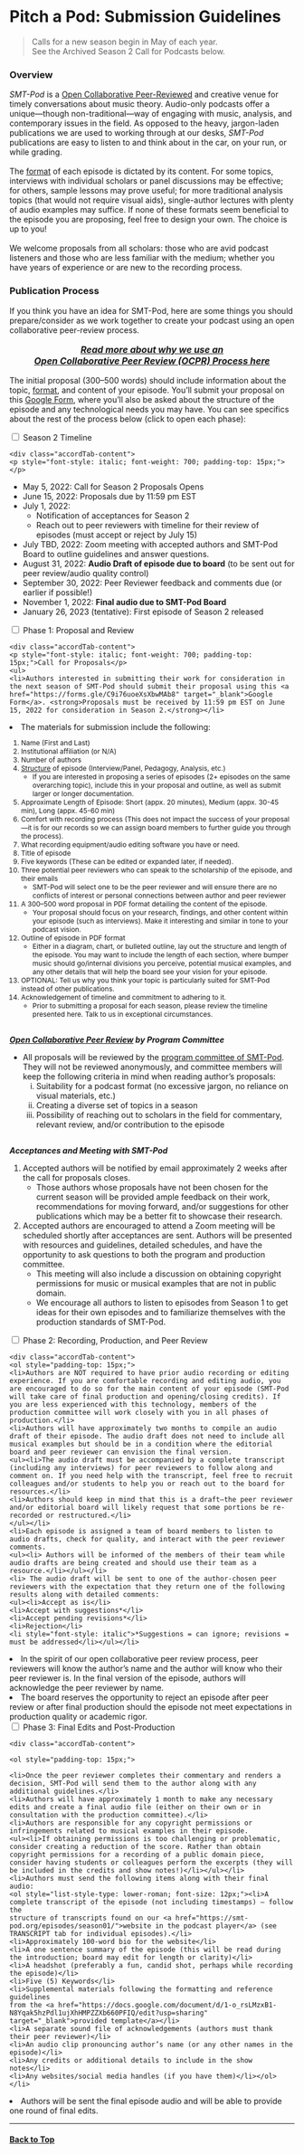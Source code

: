 <div class="hero-image" style="background-image: url('../images/pexels-tommy-lopez-765139.jpg');" alt="Computer screen foregrounded by microphone. Credit: Photo by Tommy Lopez">
  <div class="hero-text">
    <h1>Pitch a Pod: Submission Guidelines</h1>
  </div>
</div>

>Calls for a new season begin in May of each year.<br/>
>See the Archived Season 2 Call for Podcasts below.

### Overview

_SMT-Pod_ is a [Open Collaborative Peer-Reviewed](OCPR) and creative venue for timely conversations about music theory. Audio-only podcasts offer a unique—though non-traditional—way of engaging with music, analysis, and contemporary issues in the field. As opposed to the heavy, jargon-laden publications we are used to working through at our desks, _SMT-Pod_ publications are easy to listen to and think about in the car, on your run, or while grading.\
\
The <a href="https://castos.com/podcast-format/" target="_blank">format</a> of each episode is dictated by its content. For some topics, interviews with individual scholars or panel discussions may be effective; for others, sample lessons may prove useful; for more traditional analysis topics (that would not require visual aids), single-author lectures with plenty of audio examples may suffice. If none of these formats seem beneficial to the episode you are proposing, feel free to design your own. The choice is up to you!\
\
We welcome proposals from all scholars: those who are avid podcast listeners and those who are less familiar with the medium; whether you have years of experience or are new to the recording process.

### Publication Process

If you think you have an idea for SMT-Pod, here are some things you should prepare/consider as we work together to create your podcast using an open collaborative peer-review process.

<p style="font-size: 16px; text-align: center; font-style: italic;"><strong><a href="../submit/OCPR">Read more about why we use an <br />Open Collaborative Peer Review (OCPR) Process here</a></strong></p>

The initial proposal (300–500 words) should include information about the topic, <a href="https://castos.com/podcast-format/" target="_blank">format</a>, and content of your episode. You’ll submit your proposal on this [Google Form](https://forms.gle/C9i76uoeXsXbwMAb8), where you’ll also be asked about the structure of the episode and any technological needs you may have. You can see specifics about the rest of the process below (click to open each phase):

<div class="accordion">
<!------------>
<!--Timeline -->
<!------------>
<div class="accordTab">
    <input type="checkbox" id="tmln" class="accordionInput">
    <label class="accordTab-label" for="tmln">Season 2 Timeline</label>

    <div class="accordTab-content">
    <p style="font-style: italic; font-weight: 700; padding-top: 15px;"></p>
<ul><li>May 5, 2022: Call for Season 2 Proposals Opens</li>
<li> June 15, 2022: Proposals due by 11:59 pm EST</li>
<li>July 1, 2022:
<ul><li>Notification of acceptances for Season 2</li>
<li>Reach out to peer reviewers with timeline for their review of episodes (must accept or reject by July 15)</li></ul></li>
<li>July TBD, 2022: Zoom meeting with accepted authors and SMT-Pod Board to outline guidelines and answer questions.</li>
<li> August 31, 2022: <strong>Audio Draft of episode due to board</strong> (to be sent out for peer review/audio quality control)</li>
<li>September 30, 2022: Peer Reviewer feedback and comments due (or earlier if possible!)</li>
<li>November 1, 2022: <strong>Final audio due to SMT-Pod Board </strong></li>
<li>January 26, 2023 (tentative): First episode of Season 2 released</li>
</ul>


</div>
</div>

<!------------>
<!--PHASE 1 -->
<!------------>
<div class="accordTab">
    <input type="checkbox" id="chck1" class="accordionInput">
    <label class="accordTab-label" for="chck1">Phase 1: Proposal and Review</label>

    <div class="accordTab-content">
    <p style="font-style: italic; font-weight: 700; padding-top: 15px;">Call for Proposals</p>
    <ul>
    <li>Authors interested in submitting their work for consideration in the next season of SMT-Pod should submit their proposal using this <a href="https://forms.gle/C9i76uoeXsXbwMAb8" target="_blank">Google Form</a>. <strong>Proposals must be received by 11:59 pm EST on June 15, 2022 for consideration in Season 2.</strong></li>
<li>The materials for submission include the following:</li>
<ol style="font-size: 12px;">
  <li>Name (First and Last)</li>
  <li>Institutional affiliation (or N/A)</li>
  <li>Number of authors</li>
  <li><a href="https://castos.com/podcast-format/" target="_blank">Structure</a> of episode (Interview/Panel, Pedagogy, Analysis, etc.)
  <ul><li>If you are interested in proposing a series of episodes (2+ episodes on the same overarching topic), include this in your proposal and outline, as well as submit larger or longer documentation.</li></ul></li>
  <li>Approximate Length of Episode: Short (appx. 20 minutes), Medium (appx. 30-45 min), Long (appx. 45-60 min)</li>
  <li>Comfort with recording process (This does not impact the success of your proposal—it is for our records so we can assign board members to further guide you through the process). </li>
  <li>What recording equipment/audio editing software you have or need.</li>
  <li> Title of episode</li>
  <li> Five keywords (These can be edited or expanded later, if needed).</li>
  <li> Three potential peer reviewers who can speak to the scholarship of the episode, and their emails
  <ul><li>SMT-Pod will select one to be the peer reviewer and will ensure there are no conflicts of interest or personal connections between author and peer reviewer</li></ul></li>
  <li>A 300–500 word proposal in PDF format detailing the content of the episode.
  <ul><li>Your proposal should focus on your research, findings, and other content within your episode (such as interviews). Make it interesting and similar in tone to your podcast vision.</li></ul></li>
  <li> Outline of episode in PDF format
  <ul><li> Either in a diagram, chart, or bulleted outline, lay out the structure and length of the episode. You may want to include the length of each section, where bumper music should go/internal divisions you perceive, potential musical examples, and any other details that will help the board see your vision for your episode.</li></ul></li>
  <li>OPTIONAL: Tell us why you think your topic is particularly suited for SMT-Pod instead of other publications.</li>
  <li>Acknowledgement of timeline and commitment to adhering to it.<ul><li>Prior to submitting a proposal for each season, please review the timeline presented here. Talk to us in exceptional circumstances.</li></ul></li></ol></ul>

  <p style="font-style: italic; font-weight: 700; padding-top: 15px;"><a href="OCPR">Open Collaborative Peer Review</a> by Program Committee</p>

  <ul><li>All proposals will be reviewed by the <a href="../about#program-committee">program committee of SMT-Pod</a>. They will not be reviewed anonymously, and committee members will keep the following criteria in mind when reading author’s proposals:
  <ol style="list-style-type: lower-roman;">
  <li>Suitability for a podcast format (no excessive jargon, no reliance on visual materials, etc.)</li>
  <li>Creating a diverse set of topics in a season</li>
  <li>Possibility of reaching out to scholars in the field for commentary, relevant review, and/or contribution to the episode</li>
  </ol></li></ul>

<p style="font-style: italic; font-weight: 700; padding-top: 15px;">Acceptances and Meeting with SMT-Pod</p>

<ol><li>Accepted authors will be notified by email approximately 2 weeks after the call for proposals closes.
<ul><li>Those authors whose proposals have not been chosen for the current season will be provided ample feedback on their work, recommendations for moving forward, and/or suggestions for other publications which may be a better fit to showcase their research.</li></ul></li>
<li>Accepted authors are encouraged to attend a Zoom meeting will be scheduled shortly after acceptances are sent. Authors will be presented with resources and guidelines, detailed schedules, and have the opportunity to ask questions to both the program and production committee.
<ul><li>This meeting will also include a discussion on obtaining copyright permissions for music or musical examples that are not in public domain.</li>
<li>We encourage all authors to listen to episodes from Season 1 to get ideas for their own episodes and to familiarize themselves with the production standards of SMT-Pod.</li></ul>
</li></ol>

</div>
</div>

<!------------>
<!--PHASE 2 -->
<!------------>
<div class="accordTab">
    <input type="checkbox" id="chck2" class="accordionInput">
    <label class="accordTab-label" for="chck2">Phase 2: Recording, Production, and Peer Review</label>

    <div class="accordTab-content">
    <ol style="padding-top: 15px;">
    <li>Authors are NOT required to have prior audio recording or editing experience. If you are comfortable recording and editing audio, you are encouraged to do so for the main content of your episode (SMT-Pod will take care of final production and opening/closing credits). If you are less experienced with this technology, members of the production committee will work closely with you in all phases of production.</li>
    <li>Authors will have approximately two months to compile an audio draft of their episode. The audio draft does not need to include all musical examples but should be in a condition where the editorial board and peer reviewer can envision the final version.
    <ul><li>The audio draft must be accompanied by a complete transcript (including any interviews) for peer reviewers to follow along and comment on. If you need help with the transcript, feel free to recruit colleagues and/or students to help you or reach out to the board for resources.</li>
    <li>Authors should keep in mind that this is a draft—the peer reviewer and/or editorial board will likely request that some portions be re-recorded or restructured.</li>
    </ul></li>
    <li>Each episode is assigned a team of board members to listen to audio drafts, check for quality, and interact with the peer reviewer comments.
    <ul><li> Authors will be informed of the members of their team while audio drafts are being created and should use their team as a resource.</li></ul></li>
    <li> The audio draft will be sent to one of the author-chosen peer reviewers with the expectation that they return one of the following results along with detailed comments:
    <ul><li>Accept as is</li>
    <li>Accept with suggestions*</li>
    <li>Accept pending revisions*</li>
    <li>Rejection</li>
    <li style="font-style: italic">*Suggestions = can ignore; revisions = must be addressed</li></ul></li>
<li>In the spirit of our open collaborative peer review process, peer reviewers will know the author’s name and the author will know who their peer reviewer is. In the final version of the episode, authors will acknowledge the peer reviewer by name.</li>
<li>The board reserves the opportunity to reject an episode after peer review or after final production should the episode not meet expectations in production quality or academic rigor.</li>
</ol>
</div>
</div>

<!------------>
<!--PHASE 3 -->
<!------------>
  <div class="accordTab">
    <input type="checkbox" id="chck3" class="accordionInput">
    <label class="accordTab-label" for="chck3">Phase 3: Final Edits and Post-Production</label>

    <div class="accordTab-content">

    <ol style="padding-top: 15px;">

    <li>Once the peer reviewer completes their commentary and renders a decision, SMT-Pod will send them to the author along with any additional guidelines.</li>
    <li>Authors will have approximately 1 month to make any necessary edits and create a final audio file (either on their own or in consultation with the production committee).</li>
    <li>Authors are responsible for any copyright permissions or infringements related to musical examples in their episode.
    <ul><li>If obtaining permissions is too challenging or problematic, consider creating a reduction of the score. Rather than obtain copyright permissions for a recording of a public domain piece, consider having students or colleagues perform the excerpts (they will be included in the credits and show notes!)</li></ul></li>
    <li>Authors must send the following items along with their final audio:
    <ol style="list-style-type: lower-roman; font-size: 12px;"><li>A complete transcript of the episode (not including timestamps) – follow the
    structure of transcripts found on our <a href="https://smt-pod.org/episodes/season01/">website in the podcast player</a> (see TRANSCRIPT tab for individual episodes).</li>
    <li>Approximately 100-word bio for the website</li>
    <li>A one sentence summary of the episode (this will be read during the introduction; board may edit for length or clarity)</li>
    <li>A headshot (preferably a fun, candid shot, perhaps while recording the episode)</li>
    <li>Five (5) Keywords</li>
    <li>Supplemental materials following the formatting and reference guidelines
    from the <a href="https://docs.google.com/document/d/1-o_rsLMzxB1-N8Yqak5hzPdl1ujXhHMPZZXb660PFIQ/edit?usp=sharing" target="_blank">provided template</a></li>
    <li>A separate sound file of acknowledgements (authors must thank their peer reviewer)</li>
    <li>An audio clip pronouncing author’s name (or any other names in the episode)</li>
    <li>Any credits or additional details to include in the show notes</li>
    <li>Any websites/social media handles (if you have them)</li></ol></li>
<li>Authors will be sent the final episode audio and will be able to provide one round of final edits.</li></ol>
    </div>
  </div>
</div>

<hr>
<h4><a href="#top">Back to Top</a></h4>
